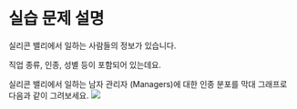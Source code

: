 # 실습 문제 설명
실리콘 밸리에서 일하는 사람들의 정보가 있습니다.

직업 종류, 인종, 성별 등이 포함되어 있는데요.

실리콘 밸리에서 일하는 남자 관리자 (Managers)에 대한 인종 분포를 막대 그래프로 다음과 같이 그려보세요.
<img src="https://i.imgur.com/jm5I4WX.png" style="max-width: 100%;">
